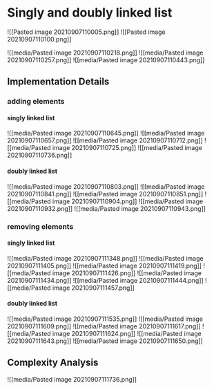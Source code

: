 # Singly and doubly linked list
![[Pasted image 20210907110005.png]]
![[Pasted image 20210907110100.png]]

![[media/Pasted image 20210907110218.png]]
![[media/Pasted image 20210907110257.png]]
![[media/Pasted image 20210907110443.png]]

## Implementation Details

### adding elements

#### singly linked list
![[media/Pasted image 20210907110645.png]]
![[media/Pasted image 20210907110657.png]]
![[media/Pasted image 20210907110712.png]]
![[media/Pasted image 20210907110725.png]]
![[media/Pasted image 20210907110736.png]]

#### doubly linked list
![[media/Pasted image 20210907110803.png]]
![[media/Pasted image 20210907110841.png]]
![[media/Pasted image 20210907110851.png]]
![[media/Pasted image 20210907110904.png]]
![[media/Pasted image 20210907110932.png]]
![[media/Pasted image 20210907110943.png]]

### removing elements
#### singly linked list
![[media/Pasted image 20210907111348.png]]
![[media/Pasted image 20210907111405.png]]
![[media/Pasted image 20210907111419.png]]
![[media/Pasted image 20210907111426.png]]
![[media/Pasted image 20210907111434.png]]
![[media/Pasted image 20210907111444.png]]
![[media/Pasted image 20210907111457.png]]
#### doubly  linked list
![[media/Pasted image 20210907111535.png]]
![[media/Pasted image 20210907111609.png]]
![[media/Pasted image 20210907111617.png]]
![[media/Pasted image 20210907111624.png]]
![[media/Pasted image 20210907111643.png]]
![[media/Pasted image 20210907111650.png]]

## Complexity Analysis
![[media/Pasted image 20210907111736.png]]